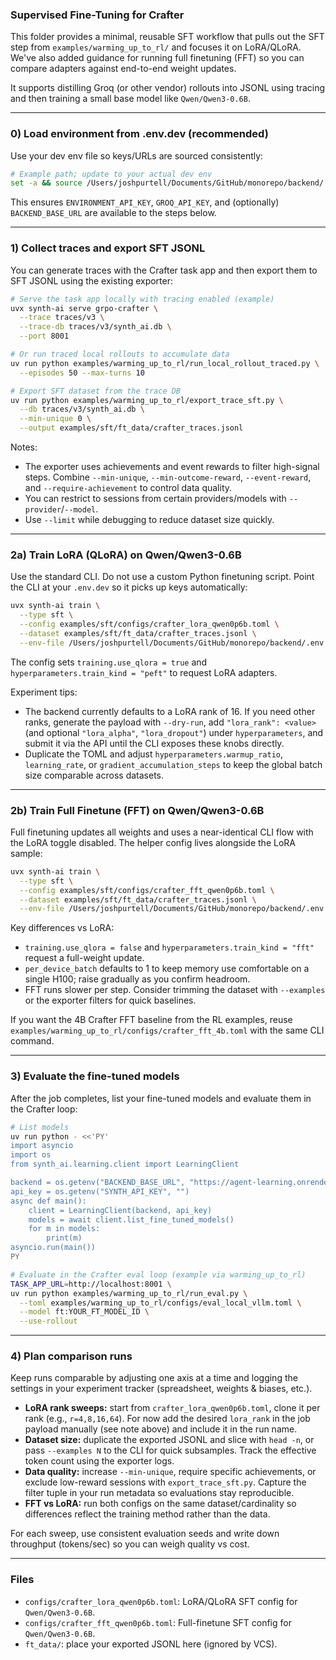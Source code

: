 ### Supervised Fine-Tuning for Crafter

This folder provides a minimal, reusable SFT workflow that pulls out the SFT step from `examples/warming_up_to_rl/` and focuses it on LoRA/QLoRA. We've also added guidance for running full finetuning (FFT) so you can compare adapters against end-to-end weight updates.

It supports distilling Groq (or other vendor) rollouts into JSONL using tracing and then training a small base model like `Qwen/Qwen3-0.6B`.

---

### 0) Load environment from .env.dev (recommended)

Use your dev env file so keys/URLs are sourced consistently:

```bash
# Example path; update to your actual dev env
set -a && source /Users/joshpurtell/Documents/GitHub/monorepo/backend/.env.dev && set +a
```

This ensures `ENVIRONMENT_API_KEY`, `GROQ_API_KEY`, and (optionally) `BACKEND_BASE_URL` are available to the steps below.

---

### 1) Collect traces and export SFT JSONL

You can generate traces with the Crafter task app and then export them to SFT JSONL using the existing exporter:

```bash
# Serve the task app locally with tracing enabled (example)
uvx synth-ai serve grpo-crafter \
  --trace traces/v3 \
  --trace-db traces/v3/synth_ai.db \
  --port 8001

# Or run traced local rollouts to accumulate data
uv run python examples/warming_up_to_rl/run_local_rollout_traced.py \
  --episodes 50 --max-turns 10

# Export SFT dataset from the trace DB
uv run python examples/warming_up_to_rl/export_trace_sft.py \
  --db traces/v3/synth_ai.db \
  --min-unique 0 \
  --output examples/sft/ft_data/crafter_traces.jsonl
```

Notes:
- The exporter uses achievements and event rewards to filter high-signal steps. Combine `--min-unique`, `--min-outcome-reward`, `--event-reward`, and `--require-achievement` to control data quality.
- You can restrict to sessions from certain providers/models with `--provider`/`--model`.
- Use `--limit` while debugging to reduce dataset size quickly.

---

### 2a) Train LoRA (QLoRA) on Qwen/Qwen3-0.6B

Use the standard CLI. Do not use a custom Python finetuning script. Point the CLI at your `.env.dev` so it picks up keys automatically:

```bash
uvx synth-ai train \
  --type sft \
  --config examples/sft/configs/crafter_lora_qwen0p6b.toml \
  --dataset examples/sft/ft_data/crafter_traces.jsonl \
  --env-file /Users/joshpurtell/Documents/GitHub/monorepo/backend/.env.dev
```

The config sets `training.use_qlora = true` and `hyperparameters.train_kind = "peft"` to request LoRA adapters.

Experiment tips:
- The backend currently defaults to a LoRA rank of 16. If you need other ranks, generate the payload with `--dry-run`, add `"lora_rank": <value>` (and optional `"lora_alpha"`, `"lora_dropout"`) under `hyperparameters`, and submit it via the API until the CLI exposes these knobs directly.
- Duplicate the TOML and adjust `hyperparameters.warmup_ratio`, `learning_rate`, or `gradient_accumulation_steps` to keep the global batch size comparable across datasets.

---

### 2b) Train Full Finetune (FFT) on Qwen/Qwen3-0.6B

Full finetuning updates all weights and uses a near-identical CLI flow with the LoRA toggle disabled. The helper config lives alongside the LoRA sample:

```bash
uvx synth-ai train \
  --type sft \
  --config examples/sft/configs/crafter_fft_qwen0p6b.toml \
  --dataset examples/sft/ft_data/crafter_traces.jsonl \
  --env-file /Users/joshpurtell/Documents/GitHub/monorepo/backend/.env.dev
```

Key differences vs LoRA:
- `training.use_qlora = false` and `hyperparameters.train_kind = "fft"` request a full-weight update.
- `per_device_batch` defaults to 1 to keep memory use comfortable on a single H100; raise gradually as you confirm headroom.
- FFT runs slower per step. Consider trimming the dataset with `--examples` or the exporter filters for quick baselines.

If you want the 4B Crafter FFT baseline from the RL examples, reuse `examples/warming_up_to_rl/configs/crafter_fft_4b.toml` with the same CLI command.

---

### 3) Evaluate the fine-tuned models

After the job completes, list your fine-tuned models and evaluate them in the Crafter loop:

```bash
# List models
uv run python - <<'PY'
import asyncio
import os
from synth_ai.learning.client import LearningClient

backend = os.getenv("BACKEND_BASE_URL", "https://agent-learning.onrender.com/api")
api_key = os.getenv("SYNTH_API_KEY", "")
async def main():
    client = LearningClient(backend, api_key)
    models = await client.list_fine_tuned_models()
    for m in models:
        print(m)
asyncio.run(main())
PY

# Evaluate in the Crafter eval loop (example via warming_up_to_rl)
TASK_APP_URL=http://localhost:8001 \
uv run python examples/warming_up_to_rl/run_eval.py \
  --toml examples/warming_up_to_rl/configs/eval_local_vllm.toml \
  --model ft:YOUR_FT_MODEL_ID \
  --use-rollout
```

---

### 4) Plan comparison runs

Keep runs comparable by adjusting one axis at a time and logging the settings in your experiment tracker (spreadsheet, weights & biases, etc.).

- **LoRA rank sweeps:** start from `crafter_lora_qwen0p6b.toml`, clone it per rank (e.g., `r=4,8,16,64`). For now add the desired `lora_rank` in the job payload manually (see note above) and include it in the run name.
- **Dataset size:** duplicate the exported JSONL and slice with `head -n`, or pass `--examples N` to the CLI for quick subsamples. Track the effective token count using the exporter logs.
- **Data quality:** increase `--min-unique`, require specific achievements, or exclude low-reward sessions with `export_trace_sft.py`. Capture the filter tuple in your run metadata so evaluations stay reproducible.
- **FFT vs LoRA:** run both configs on the same dataset/cardinality so differences reflect the training method rather than the data.

For each sweep, use consistent evaluation seeds and write down throughput (tokens/sec) so you can weigh quality vs cost.

---

### Files
- `configs/crafter_lora_qwen0p6b.toml`: LoRA/QLoRA SFT config for `Qwen/Qwen3-0.6B`.
- `configs/crafter_fft_qwen0p6b.toml`: Full-finetune SFT config for `Qwen/Qwen3-0.6B`.
- `ft_data/`: place your exported JSONL here (ignored by VCS).
